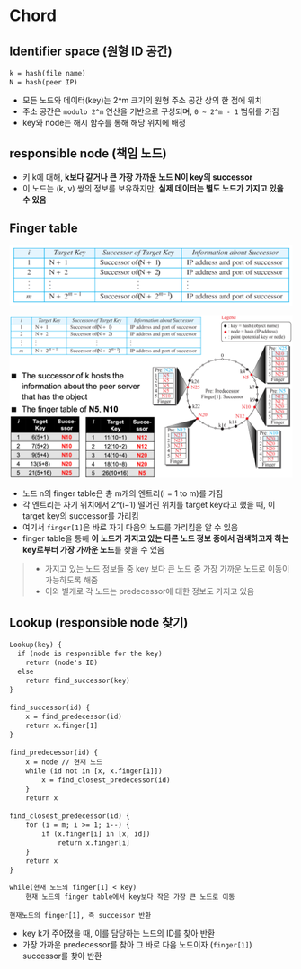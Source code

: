 # Chord

## Identifier space (원형 ID 공간)

```
k = hash(file name)
N = hash(peer IP)
```

- 모든 노드와 데이터(key)는 2^m 크기의 원형 주소 공간 상의 한 점에 위치
- 주소 공간은 `modulo 2^m` 연산을 기반으로 구성되며, `0 ~ 2^m - 1` 범위를 가짐
- key와 node는 해시 함수를 통해 해당 위치에 배정

## responsible node (책임 노드)

- 키 k에 대해, **k보다 같거나 큰 가장 가까운 노드 N이 key의 successor**
- 이 노드는 (k, v) 쌍의 정보를 보유하지만, **실제 데이터는 별도 노드가 가지고 있을 수 있음**

## Finger table

![Finger table](../screenshots/2.4.3.png)

![Finger table example](../screenshots/2.4.4.png)

- 노드 n의 finger table은 총 m개의 엔트리(i = 1 to m)를 가짐
- 각 엔트리는 자기 위치에서 2^(i−1) 떨어진 위치를 target key라고 했을 때, 이 target key의 successor를 가리킴
- 여기서 `finger[1]`은 바로 자기 다음의 노드를 가리킴을 알 수 있음
- finger table을 통해 **이 노드가 가지고 있는 다른 노드 정보 중에서 검색하고자 하는 key로부터 가장 가까운 노드**를 찾을 수 있음

> - 가지고 있는 노드 정보들 중 key 보다 큰 노드 중 가장 가까운 노드로 이동이 가능하도록 해줌
> - 이와 별개로 각 노드는 predecessor에 대한 정보도 가지고 있음

## Lookup (responsible node 찾기)

```
Lookup(key) {
  if (node is responsible for the key)
    return (node's ID)
  else
    return find_successor(key)
}

find_successor(id) {
    x = find_predecessor(id)
    return x.finger[1]
}

find_predecessor(id) {
    x = node // 현재 노드
    while (id not in [x, x.finger[1]])
        x = find_closest_predecessor(id)
    }
    return x

find_closest_predecessor(id) {
    for (i = m; i >= 1; i--) {
        if (x.finger[i] in [x, id])
            return x.finger[i]
    }
    return x
}
```

```
while(현재 노드의 finger[1] < key)
    현재 노드의 finger table에서 key보다 작은 가장 큰 노드로 이동

현재노드의 finger[1], 즉 successor 반환
```

- key k가 주어졌을 때, 이를 담당하는 노드의 ID를 찾아 반환
- 가장 가까운 predecessor를 찾아 그 바로 다음 노드이자 (`finger[1]`) successor를 찾아 반환
